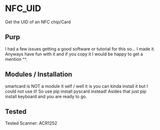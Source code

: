 # NFC_UID
Get the UID of an NFC chip/Card

## Purp
I had a few issues getting a good software or tutorial for this so... I made it.
Anyways have fun with it and if you copy it I would be happy to get a mention ^^.

## Modules / Installation 
 smartcard is NOT a module it self / well it is you can kinda install it but I could not use it!
 So use pip install pyscard  instead!
 Asides that just pip install keyboard and you are ready to go.

## Tested
 Tested Scanner: ACR1252
